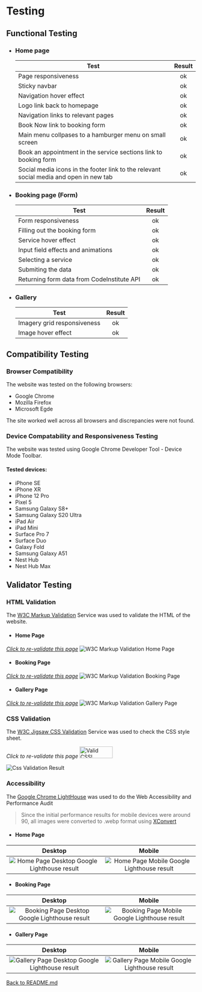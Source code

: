 # Testing

## Functional Testing

- ### Home page
    Test | Result
    ---|:---:
    Page responsiveness | ok
    Sticky navbar | ok
    Navigation hover effect | ok
    Logo link back to homepage | ok
    Navigation links to relevant pages | ok
    Book Now link to booking form | ok
    Main menu collpases to a hamburger menu on small screen | ok
    Book an appointment in the service sections link to booking form | ok
    Social media icons in the footer link to the relevant social media and open in new tab | ok

- ### Booking page (Form)
    Test | Result
    ---|:---:
    Form responsiveness | ok
    Filling out the booking form | ok
    Service hover effect | ok
    Input field effects and animations | ok
    Selecting a service | ok
    Submiting the data | ok
    Returning form data from CodeInstitute API | ok

- ### Gallery
    Test | Result
    ---|:---:
    Imagery grid responsiveness | ok
    Image hover effect | ok

## Compatibility Testing
### Browser Compatibility
The website was tested on the following browsers:
- Google Chrome
- Mozilla Firefox
- Microsoft Egde

The site worked well across all browsers and discrepancies were not found.

### Device Compatability and Responsiveness Testing
The website was tested using Google Chrome Developer Tool - Device Mode Toolbar.
#### Tested devices:
- iPhone SE
- iPhone XR
- iPhone 12 Pro
- Pixel 5
- Samsung Galaxy S8+
- Samsung Galaxy S20 Ultra
- iPad Air
- iPad Mini
- Surface Pro 7
- Surface Duo
- Galaxy Fold
- Samsung Galaxy A51
- Nest Hub
- Nest Hub Max

## Validator Testing
### HTML Validation
The [W3C Markup Validation](https://validator.w3.org/) Service was used to validate the HTML of the website.
- #### Home Page
[*Click to re-validate this page*](https://validator.w3.org/nu/?doc=https%3A%2F%2Fflashdrag.github.io%2Fbarber-shop%2Findex.html)
![W3C Markup Validation Home Page](validation/homepage-test.png)

- #### Booking Page
[*Click to re-validate this page*](https://validator.w3.org/nu/?doc=https%3A%2F%2Fflashdrag.github.io%2Fbarber-shop%2Fbooknow.html)
![W3C Markup Validation Booking Page](validation/bookingpage-test.png)

- #### Gallery Page
[*Click to re-validate this page*](https://validator.w3.org/nu/?doc=https%3A%2F%2Fflashdrag.github.io%2Fbarber-shop%2Fgallery.html)
![W3C Markup Validation Gallery Page](validation/gallerypage-test.png)

### CSS Validation
The [W3C Jigsaw CSS Validation](https://validator.w3.org/) Service was used to check the CSS style sheet.

*Click to re-validate this page* <a style="display: inline" href="http://jigsaw.w3.org/css-validator/validator?lang=en&profile=css3svg&uri=https%3A%2F%2Fflashdrag.github.io%2Fbarber-shop%2F&usermedium=all&vextwarning=&warning=1">
    <img style="border:0;width:88px;height:31px"
        src="https://jigsaw.w3.org/css-validator/images/vcss"
        alt="Valid CSS!" />
</a>

![Css Validation Result](validation/css-test.png)

### Accessibility
The [Google Chrome LightHouse](https://developer.chrome.com/docs/lighthouse) was used to do the Web Accessibility and Performance Audit

> Since the initial performance results for mobile devices were around 90, all images were converted to .webp format using [XConvert](https://www.xconvert.com/compress-webp)

- #### Home Page
Desktop | Mobile
:-:|:-:
![Home Page Desktop Google Lighthouse result](validation/home-desktop-lighthouse.png) | ![Home Page Mobile Google Lighthouse result](validation/home-mobile-lighthouse.png)

- #### Booking Page
Desktop | Mobile
:-:|:-:
![Booking Page Desktop Google Lighthouse result](validation/booknow-desktop-lighthouse.png) | ![Booking Page Mobile Google Lighthouse result](validation/booknow-mobile-lighthouse.png)

- #### Gallery Page
Desktop | Mobile
:-:|:-:
![Gallery Page Desktop Google Lighthouse result](validation/gallery-desktop-lighthouse.png) | ![Gallery Page Mobile Google Lighthouse result](validation/gallery-mobile-lighthouse.png)

[Back to README.md](https://github.com/FlashDrag/barber-shop/blob/master/README.md)